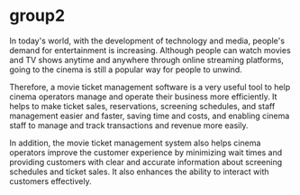 # group2
In today's world, with the development of technology and media, people's demand for entertainment is increasing. Although people can watch movies and TV shows anytime and anywhere through online streaming platforms, going to the cinema is still a popular way for people to unwind.

Therefore, a movie ticket management software is a very useful tool to help cinema operators manage and operate their business more efficiently. It helps to make ticket sales, reservations, screening schedules, and staff management easier and faster, saving time and costs, and enabling cinema staff to manage and track transactions and revenue more easily.

In addition, the movie ticket management system also helps cinema operators improve the customer experience by minimizing wait times and providing customers with clear and accurate information about screening schedules and ticket sales. It also enhances the ability to interact with customers effectively.
